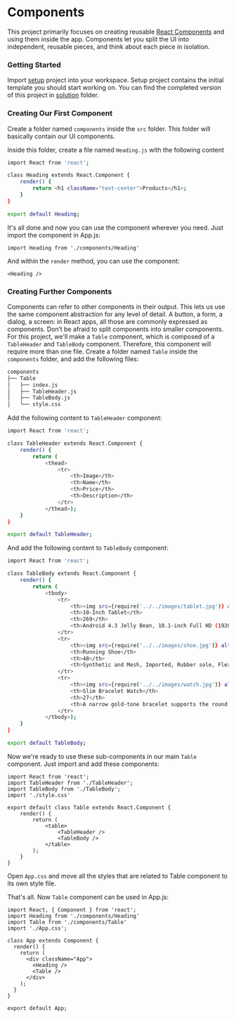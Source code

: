 # Components

This project primarily focuses on creating reusable [React Components](https://reactjs.org/docs/react-component.html?utm_source=caibaojian.com) and using them inside the app. Components let you split the UI into independent, reusable pieces, and think about each piece in isolation.

### Getting Started

Import [setup](setup/) project into your workspace. Setup project contains the initial template you should start working on.
You can find the completed version of this project in [solution](solution/) folder.

### Creating Our First Component

Create a folder named `components` inside the `src` folder. This folder will basically contain our UI components. 

Inside this folder, create a file named `Heading.js` with the following content

```sh
import React from 'react';

class Heading extends React.Component {
    render() {    
        return <h1 className="text-center">Products</h1>;
    }
}

export default Heading;
```

It's all done and now you can use the component wherever you need. Just import the component in App.js:

`import Heading from './components/Heading'`

And within the `render` method, you can use the component:

`<Heading />`

### Creating Further Components

Components can refer to other components in their output. This lets us use the same component abstraction for any level of detail. A button, a form, a dialog, a screen: in React apps, all those are commonly expressed as components. Don’t be afraid to split components into smaller components. For this project, we'll make a `Table` component, which is composed of a `TableHeader` and `TableBody` component. Therefore, this component will require more than one file. Create a folder named `Table` inside the `components` folder, and add the following files:

```sh
components
├── Table
│   ├── index.js
│   ├── TableHeader.js
│   ├── TableBody.js
│   └── style.css
```

Add the following content to `TableHeader` component:

```sh
import React from 'react';

class TableHeader extends React.Component {
    render() {
        return (
            <thead>
                <tr>
                    <th>Image</th>
                    <th>Name</th>
                    <th>Price</th>
                    <th>Description</th>
                </tr>
            </thead>);
    }
}

export default TableHeader;
```

And add the following content to `TableBody` component:

```sh
import React from 'react';

class TableBody extends React.Component {
    render() {
        return (
            <tbody>
                <tr>
                    <th><img src={require('../../images/tablet.jpg')} alt="img-tablet" width="100" height="100" /></th>
                    <th>10-Inch Tablet</th>
                    <th>269</th>
                    <th>Android 4.3 Jelly Bean, 10.1-inch Full HD (1920 x 1200) Display</th>
                </tr>
                <tr>
                    <th><img src={require('../../images/shoe.jpg')} alt="img-shoe" width="100" height="100" /></th>
                    <th>Running Shoe</th>
                    <th>48</th>
                    <th>Synthetic and Mesh, Imported, Rubber sole, Flex Film welded upper, HydraMAX moisture-wicking collar lining</th>
                </tr>
                <tr>
                    <th><img src={require('../../images/watch.jpg')} alt="img-watch" width="100" height="100" /></th>
                    <th>Slim Bracelet Watch</th>
                    <th>27</th>
                    <th>A narrow gold-tone bracelet supports the round case of this  watch, which features three rhinestones marking each hour and a sparkling halo on the bezel</th>
                </tr>
            </tbody>);
    }
}

export default TableBody;
```
Now we're ready to use these sub-components in our main `Table` component. Just import and add these components:

```
import React from 'react';
import TableHeader from './TableHeader';
import TableBody from './TableBody';
import './style.css'

export default class Table extends React.Component {
    render() {
        return (
            <table>
                <TableHeader />
                <TableBody />
            </table>
        );
    }
}
```

Open `App.css` and move all the styles that are related to Table component to its own style file.

That's all. Now `Table` component can be used in App.js:

```
import React, { Component } from 'react';
import Heading from './components/Heading'
import Table from './components/Table'
import './App.css';

class App extends Component {
  render() {
    return (
      <div className="App">
        <Heading />
        <Table />
      </div>
    );
  }
}

export default App;
```